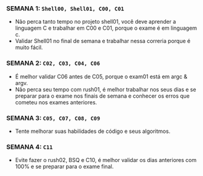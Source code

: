 ### SEMANA 1: `Shell00, Shell01, C00, C01`
- Não perca tanto tempo no projeto shell01, você deve aprender a linguagem C e trabalhar em C00 e C01, porque o exame é em linguagem c.<br>
- Validar Shell01 no final de semana e trabalhar nessa correria porque é muito fácil.<br>

### SEMANA 2: `C02, C03, C04, C06`
- É melhor validar C06 antes de C05, porque o exam01 está em argc & argv.<br>
- Não perca seu tempo com rush01, é melhor trabalhar nos seus dias e se preparar para o exame nos finais de semana e conhecer os erros que cometeu nos exames anteriores.<br>

### SEMANA 3: `C05, C07, C08, C09`
- Tente melhorar suas habilidades de código e seus algoritmos.<br>

### SEMANA 4: `C11`
- Evite fazer o rush02, BSQ e C10, é melhor validar os dias anteriores com 100% e se preparar para o exame final.<br>
